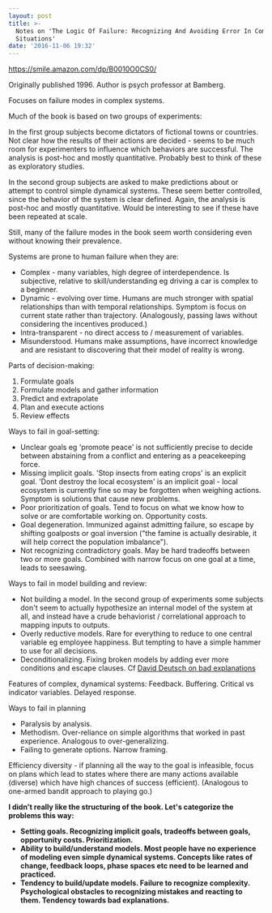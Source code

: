 ```yaml
---
layout: post
title: >-
  Notes on 'The Logic Of Failure: Recognizing And Avoiding Error In Complex
  Situations'
date: '2016-11-06 19:32'
---
```


<https://smile.amazon.com/dp/B0010O0CS0/>

Originally published 1996. Author is psych professor at Bamberg.

Focuses on failure modes in complex systems.

Much of the book is based on two groups of experiments:

In the first group subjects become dictators of fictional towns or countries. Not clear how the results of their actions are decided - seems to be much room for experimenters to influence which behaviors are successful. The analysis is post-hoc and mostly quantitative. Probably best to think of these as exploratory studies. 

In the second group subjects are asked to make predictions about or attempt to control simple dynamical systems. These seem better controlled, since the behavior of the system is clear defined. Again, the analysis is post-hoc and mostly quantitative. Would be interesting to see if these have been repeated at scale. 

Still, many of the failure modes in the book seem worth considering even without knowing their prevalence. 

Systems are prone to human failure when they are:

* Complex - many variables, high degree of interdependence. Is subjective, relative to skill/understanding eg driving a car is complex to a beginner. 
* Dynamic - evolving over time. Humans are much stronger with spatial relationships than with temporal relationships. Symptom is focus on current state rather than trajectory. (Analogously, passing laws without considering the incentives produced.)
* Intra-transparent - no direct access to / measurement of variables. 
* Misunderstood. Humans make assumptions, have incorrect knowledge and are resistant to discovering that their model of reality is wrong. 

Parts of decision-making:

1. Formulate goals
2. Formulate models and gather information
3. Predict and extrapolate
4. Plan and execute actions
5. Review effects

Ways to fail in goal-setting:

* Unclear goals eg 'promote peace' is not sufficiently precise to decide between abstaining from a conflict and entering as a peacekeeping force. 
* Missing implicit goals. 'Stop insects from eating crops' is an explicit goal. 'Dont destroy the local ecosystem' is an implicit goal - local ecosystem is currently fine so may be forgotten when weighing actions. Symptom is solutions that cause new problems.
* Poor prioritization of goals. Tend to focus on what we know how to solve or are comfortable working on. Opportunity costs. 
* Goal degeneration. Immunized against admitting failure, so escape by shifting goalposts or goal inversion ("the famine is actually desirable, it will help correct the population imbalance"). 
* Not recognizing contradictory goals. May be hard tradeoffs between two or more goals. Combined with narrow focus on one goal at a time, leads to seesawing.

Ways to fail in model building and review:

* Not building a model. In the second group of experiments some subjects don't seem to actually hypothesize an internal model of the system at all, and instead have a crude behaviorist / correlational approach to mapping inputs to outputs.
* Overly reductive models. Rare for everything to reduce to one central variable eg employee happiness. But tempting to have a simple hammer to use for all decisions.
* Deconditionalizing. Fixing broken models by adding ever more conditions and escape clauses. Cf [David Deutsch on bad explanations](https://www.ted.com/talks/david_deutsch_a_new_way_to_explain_explanation)

Features of complex, dynamical systems: Feedback. Buffering. Critical vs indicator variables. Delayed response.

Ways to fail in planning

* Paralysis by analysis. 
* Methodism. Over-reliance on simple algorithms that worked in past experience. Analogous to over-generalizing.
* Failing to generate options. Narrow framing.

Efficiency diversity - if planning all the way to the goal is infeasible, focus on plans which lead to states where there are many actions available (diverse) which have high chances of success (efficient). (Analogous to one-armed bandit approach to playing go.)

__I didn't really like the structuring of the book. Let's categorize the problems this way:__

* __Setting goals. Recognizing implicit goals, tradeoffs between goals, opportunity costs. Prioritization.__
* __Ability to build/understand models. Most people have no experience of modeling even simple dynamical systems. Concepts like rates of change, feedback loops, phase spaces etc need to be learned and practiced.__
* __Tendency to build/update models. Failure to recognize complexity. Psychological obstacles to recognizing mistakes and reacting to them. Tendency towards bad explanations.__
